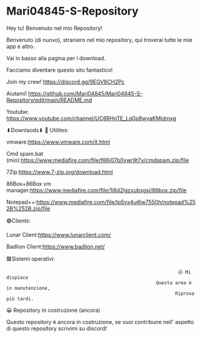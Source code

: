 # Mari04845-S-Repository

Hey tu! Benvenuto nel mio Repository!                                                      


 Benvenuto (di nuovo), straniero nel mio repository,
qui troverai tutte le mie app e altro.
                                                                                     

Vai in basso alla pagina per i download.
                                        
   Facciamo diventare questo sito fantastico!                                                                

Join my crew! https://discord.gg/9EGV6CH2Pc                                                                                   

Aiutami! https://github.com/Mari04845/Mari04845-S-Repository/edit/main/README.md

Youtube: https://www.youtube.com/channel/UC6RHnTE_Lq0p8wyaKMidmxg







⬇Downlaods⬇
🔹 Utilites:

vmware:https://www.vmware.com/it.html

Cmd spam.bat (mio):https://www.mediafire.com/file/f66j07b0ywr9t7y/cmdspam.zip/file

7Zip:https://www.7-zip.org/download.html

86Box+86Box vm manager:https://www.mediafire.com/file/1i8d2lgzxubsgsj/86box.zip/file

Notepad++:https://www.mediafire.com/file/lp5vx4uj6w7550h/notepad%252B%252B.zip/file



🟢Clients:

Lunar Client:https://www.lunarclient.com/

Badlion Client:https://www.badlion.net/




🟪Sistemi operativi:
                                                                 
                                                                 
                                                                
                                                                   😥 Mi dispiace
                                                           Questa area è in manutenzione,
                                                                  Riprova più tardi.






 😀 Repository in costruzione (ancora)
 
Questo repository è ancora in costruzione,
se vuoi contribuire nell' aspetto di questo repository
scrivimi su discord!
                                                        
